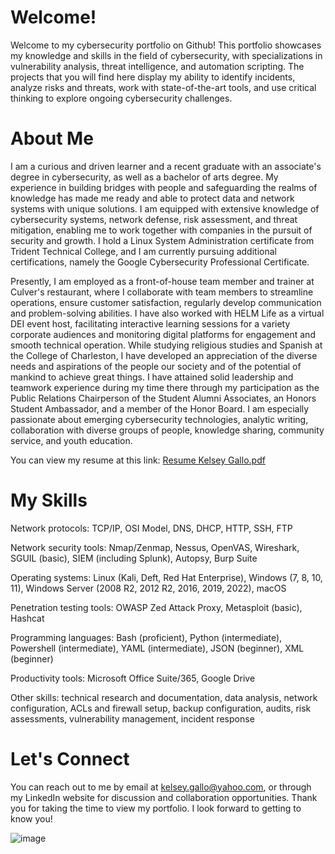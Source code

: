 # Welcome!
Welcome to my cybersecurity portfolio on Github! This portfolio showcases my knowledge and skills in the field of cybersecurity, with specializations in vulnerability analysis, threat intelligence, and automation scripting. The projects that you will find here display my ability to identify incidents, analyze risks and threats, work with state-of-the-art tools, and use critical thinking to explore ongoing cybersecurity challenges.

# About Me
I am a curious and driven learner and a recent graduate with an associate's degree in cybersecurity, as well as a bachelor of arts degree. My experience in building bridges with people and safeguarding the realms of knowledge has made me ready and able to protect data and network systems with unique solutions. I am equipped with extensive knowledge of cybersecurity systems, network defense, risk assessment, and threat mitigation, enabling me to work together with companies in the pursuit of security and growth. I hold a Linux System Administration certificate from Trident Technical College, and I am currently pursuing additional certifications, namely the Google Cybersecurity Professional Certificate. 

Presently, I am employed as a front-of-house team member and trainer at Culver's restaurant, where I collaborate with team members to streamline operations, ensure customer satisfaction, regularly develop communication and problem-solving abilities. I have also worked with HELM Life as a virtual DEI event host, facilitating interactive learning sessions for a variety corporate audiences and monitoring digital platforms for engagement and smooth technical operation. While studying religious studies and Spanish at the College of Charleston, I have developed an appreciation of the diverse needs and aspirations of the people our society and of the potential of mankind to achieve great things. I have attained solid leadership and teamwork experience during my time there through my participation as the Public Relations Chairperson of the Student Alumni Associates, an Honors Student Ambassador, and a member of the Honor Board. I am especially passionate about emerging cybersecurity technologies, analytic writing, collaboration with diverse groups of people, knowledge sharing, community service, and youth education.

You can view my resume at this link: [Resume Kelsey Gallo.pdf](https://github.com/user-attachments/files/20786239/Resume.Kelsey.Gallo.pdf)

# My Skills
Network protocols: TCP/IP, OSI Model, DNS, DHCP, HTTP, SSH, FTP

Network security tools: Nmap/Zenmap, Nessus, OpenVAS, Wireshark, SGUIL (basic), SIEM (including Splunk), Autopsy, Burp Suite

Operating systems: Linux (Kali, Deft, Red Hat Enterprise), Windows (7, 8, 10, 11), Windows Server (2008 R2, 2012 R2, 2016, 2019, 2022), macOS

Penetration testing tools: OWASP Zed Attack Proxy, Metasploit (basic), Hashcat

Programming languages: Bash (proficient), Python (intermediate), Powershell (intermediate), YAML (intermediate), JSON (beginner), XML (beginner)

Productivity tools: Microsoft Office Suite/365, Google Drive

Other skills: technical research and documentation, data analysis, network configuration, ACLs and firewall setup, backup configuration, audits, risk assessments, vulnerability management, incident response

# Let's Connect
You can reach out to me by email at kelsey.gallo@yahoo.com, or through my LinkedIn website for discussion and collaboration opportunities. Thank you for taking the time to view my portfolio. I look forward to getting to know you!

![image](https://github.com/user-attachments/assets/3f32bcec-0f9c-4204-a10f-11fd09222f1c)
